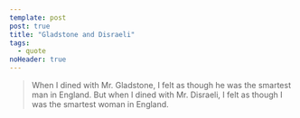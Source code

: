 ```yaml
---
template: post
post: true
title: "Gladstone and Disraeli"
tags:
  - quote
noHeader: true
---
```


> When I dined with Mr. Gladstone, I felt as though he was the smartest
> man in England. But when I dined with Mr. Disraeli, I felt as though
> I was the smartest woman in England.

